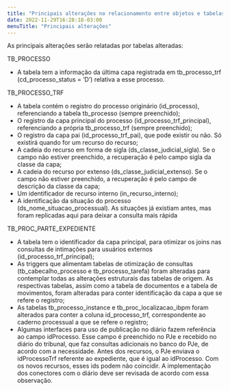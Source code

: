 ```yaml
---
title: "Principais alterações no relacionamento entre objetos e tabelas"
date: 2022-11-29T16:28:18-03:00
menuTitle: "Principais alterações"
---
```


As principais alterações serão relatadas por tabelas alteradas:

TB_PROCESSO
+ A tabela tem a informação da última capa registrada em tb_processo_trf (cd_processo_status = ‘D’) relativa a esse processo.

TB_PROCESSO_TRF
+ A tabela contém o registro do processo originário (id_processo), referenciando a tabela tb_processo (sempre preenchido);
+ O registro da capa principal do processo (id_processo_trf_principal), referenciando a própria tb_processo_trf (sempre preenchido);
+ O registro da capa pai (id_processo_trf_pai), que pode existir ou não. Só existirá quando for um recurso do recurso;
+ A cadeia do recurso em forma de sigla (ds_classe_judicial_sigla). Se o campo não estiver preenchido, a recuperação é pelo campo sigla da classe da capa;
+ A cadeia do recurso por extenso (ds_classe_judicial_extenso). Se o campo não estiver preenchido, a recuperação é pelo campo de descrição da classe da capa;
+ Um identificador de recurso interno (in_recurso_interno);
+ A identificação da situação do processo (ds_nome_situacao_processual). As situações já existiam antes, mas foram replicadas aqui para deixar a consulta mais rápida

TB_PROC_PARTE_EXPEDIENTE
+ A tabela tem o identificador da capa principal, para otimizar os joins nas consultas de intimações para usuários externos (id_processo_trf_principal); 
+ As triggers que alimentam tabelas de otimização de consultas (tb_cabecalho_processo e tb_processo_tarefa) foram alteradas para contemplar todas as alterações estruturais das tabelas de origem. As respectivas tabelas, assim como a tabela de documentos e a tabela de movimentos, foram alteradas para conter identificação da capa a que se refere o registro;
+ As tabelas tb_processo_instance e tb_proc_localizacao_ibpm foram alterados para conter a coluna id_processo_trf, correspondente ao caderno processual a que se refere o registro; 
+ Algumas interfaces para uso de publicação no diário fazem referência ao campo idProcesso. Esse campo é preenchido no PJe e recebido no diário do tribunal, que faz consultas adicionais no banco do PJe, de acordo com a necessidade. Antes dos recursos, o PJe enviava o idProcessoTrf referente ao expediente, que é igual ao idProcesso. Com os novos recursos, esses ids podem não coincidir. A implementação dos conectores com o diário deve ser revisada de acordo com essa observação.
